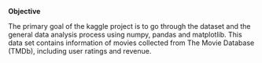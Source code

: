 **Objective**

The primary goal of the kaggle project is to go through the dataset and the general data analysis process using numpy, pandas and matplotlib. This data set contains information of
movies collected from The Movie Database (TMDb), including user ratings and revenue.
